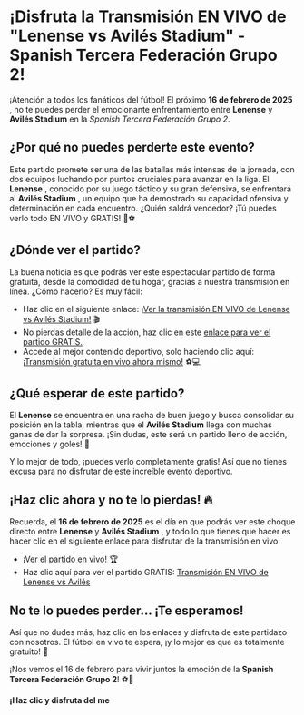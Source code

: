 # ¡Disfruta la Transmisión EN VIVO de "Lenense vs Avilés Stadium" - Spanish Tercera Federación Grupo 2!

¡Atención a todos los fanáticos del fútbol! El próximo **16 de febrero de 2025** , no te puedes perder el emocionante enfrentamiento entre **Lenense** y **Avilés Stadium** en la _Spanish Tercera Federación Grupo 2_.

## ¿Por qué no puedes perderte este evento?

Este partido promete ser una de las batallas más intensas de la jornada, con dos equipos luchando por puntos cruciales para avanzar en la liga. El **Lenense** , conocido por su juego táctico y su gran defensiva, se enfrentará al **Avilés Stadium** , un equipo que ha demostrado su capacidad ofensiva y determinación en cada encuentro. ¿Quién saldrá vencedor? ¡Tú puedes verlo todo EN VIVO y GRATIS! 🎥⚽

## ¿Dónde ver el partido?

La buena noticia es que podrás ver este espectacular partido de forma gratuita, desde la comodidad de tu hogar, gracias a nuestra transmisión en línea. ¿Cómo hacerlo? Es muy fácil:

- Haz clic en el siguiente enlace: [¡Ver la transmisión EN VIVO de Lenense vs Avilés Stadium!](https://tinyurl.com/livestreamfreeo?st=Lenense+vs+Avil%C3%A9s+Stadium&si=ghc) 🎬
- No pierdas detalle de la acción, haz clic en este [enlace para ver el partido GRATIS.](https://tinyurl.com/livestreamfreeo?st=Lenense+vs+Avil%C3%A9s+Stadium&si=ghc)
- Accede al mejor contenido deportivo, solo haciendo clic aquí: [¡Transmisión gratuita en vivo ahora mismo!](https://tinyurl.com/livestreamfreeo?st=Lenense+vs+Avil%C3%A9s+Stadium&si=ghc) ⚽💻

## ¿Qué esperar de este partido?

El **Lenense** se encuentra en una racha de buen juego y busca consolidar su posición en la tabla, mientras que el **Avilés Stadium** llega con muchas ganas de dar la sorpresa. ¡Sin dudas, este será un partido lleno de acción, emociones y goles! 🌟

Y lo mejor de todo, ¡puedes verlo completamente gratis! Así que no tienes excusa para no disfrutar de este increíble evento deportivo.

## ¡Haz clic ahora y no te lo pierdas! 🔥

Recuerda, el **16 de febrero de 2025** es el día en que podrás ver este choque directo entre **Lenense** y **Avilés Stadium** , y todo lo que tienes que hacer es hacer clic en el siguiente enlace para disfrutar de la transmisión en vivo:

- [¡Ver el partido en vivo! 🏆](https://tinyurl.com/livestreamfreeo?st=Lenense+vs+Avil%C3%A9s+Stadium&si=ghc)
- Haz clic aquí para ver el partido GRATIS: [Transmisión EN VIVO de Lenense vs Avilés](https://tinyurl.com/livestreamfreeo?st=Lenense+vs+Avil%C3%A9s+Stadium&si=ghc)

## No te lo puedes perder... ¡Te esperamos!

Así que no dudes más, haz clic en los enlaces y disfruta de este partidazo con nosotros. El fútbol en vivo te espera, ¡y lo mejor es que es totalmente gratuito! 🎉

¡Nos vemos el 16 de febrero para vivir juntos la emoción de la **Spanish Tercera Federación Grupo 2**! ⚽📅

**¡Haz clic y disfruta del me**
